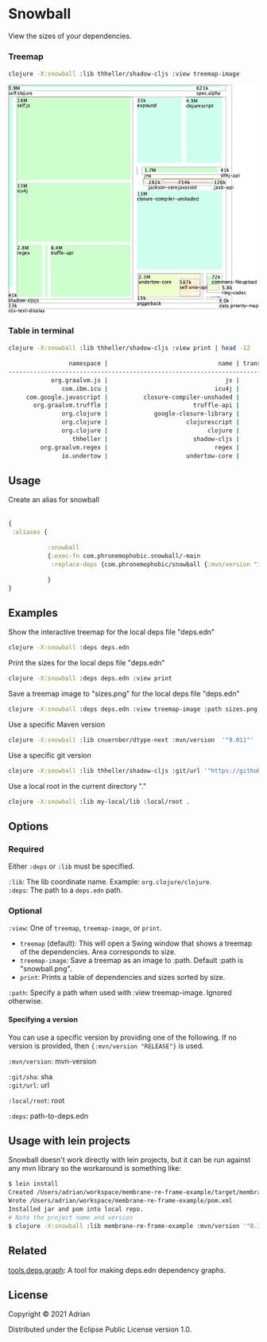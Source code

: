 # Snowball

View the sizes of your dependencies.


### Treemap

```sh
clojure -X:snowball :lib thheller/shadow-cljs :view treemap-image
```
![shadow-cljs](/snowball.png?raw=true)

### Table in terminal

```sh
clojure -X:snowball :lib thheller/shadow-cljs :view print | head -12
```
```sh
                 namespace |                               name | transitive-size |     self-size
-------------------------------------------------------------------------------------------------
            org.graalvm.js |                                 js |      43,361,897 |    18,305,220
               com.ibm.icu |                              icu4j |      13,298,680 |    13,298,680
     com.google.javascript |          closure-compiler-unshaded |      13,008,835 |    13,008,835
       org.graalvm.truffle |                        truffle-api |       8,362,026 |     8,362,026
               org.clojure |             google-closure-library |       5,970,746 |     5,970,746
               org.clojure |                      clojurescript |       4,892,746 |     4,892,746
               org.clojure |                            clojure |       4,539,616 |     3,914,649
                  thheller |                        shadow-cljs |      78,811,694 |     2,988,201
         org.graalvm.regex |                              regex |       2,816,757 |     2,816,757
               io.undertow |                      undertow-core |       3,530,146 |     2,343,146
```

## Usage

Create an alias for snowball

```clojure

{
 :aliases {
```
```clojure
           :snowball
           {:exec-fn com.phronemophobic.snowball/-main
            :replace-deps {com.phronemophobic/snowball {:mvn/version "1.0"}}}
```
```clojure
           }
}
```

## Examples


Show the interactive treemap for the local deps file "deps.edn"

```sh
clojure -X:snowball :deps deps.edn
```

Print the sizes for the local deps file "deps.edn"

```sh
clojure -X:snowball :deps deps.edn :view print
```

Save a treemap image to "sizes.png" for the local deps file "deps.edn"

```sh
clojure -X:snowball :deps deps.edn :view treemap-image :path sizes.png
```

Use a specific Maven version

```sh
clojure -X:snowball :lib cnuernber/dtype-next :mvn/version  '"9.011"'
```

Use a specific git version

```sh
clojure -X:snowball :lib thheller/shadow-cljs :git/url '"https://github.com/thheller/shadow-cljs"' :git/sha '"46b73e161732d3a38a0c797119260775b78c8e93"'
```

Use a local root in the current directory "."

```sh
clojure -X:snowball :lib my-local/lib :local/root .
```


## Options

### Required

Either `:deps` or `:lib` must be specified.

`:lib`: The lib coordinate name. Example: `org.clojure/clojure`.  
`:deps`: The path to a `deps.edn` path.  

### Optional

`:view`: One of `treemap`, `treemap-image`, or `print`.  
* `treemap` (default): This will open a Swing window that shows a treemap of the dependencies. Area corresponds to size.  
* `treemap-image`: Save a treemap as an image to :path. Default :path is "snowball.png".  
* `print`: Prints a table of dependencies and sizes sorted by size.  


`:path`: Specify a path when used with :view treemap-image. Ignored otherwise.

#### Specifying a version

You can use a specific version by providing one of the following. If no version is provided, then `{:mvn/version "RELEASE"}` is used.

`:mvn/version`: mvn-version

`:git/sha`: sha  
`:git/url`: url
	
`:local/root`: root
	
`:deps`: path-to-deps.edn

## Usage with lein projects

Snowball doesn't work directly with lein projects, but it can be run against any mvn library so the workaround is something like:

```sh
$ lein install
Created /Users/adrian/workspace/membrane-re-frame-example/target/membrane-re-frame-example-0.1.0-SNAPSHOT.jar
Wrote /Users/adrian/workspace/membrane-re-frame-example/pom.xml
Installed jar and pom into local repo.
# Note the project name and version
$ clojure -X:snowball :lib membrane-re-frame-example :mvn/version '"0.1.0-SNAPSHOT"'
```


## Related

[tools.deps.graph](https://github.com/clojure/tools.deps.graph): A tool for making deps.edn dependency graphs.

## License

Copyright © 2021 Adrian

Distributed under the Eclipse Public License version 1.0.
